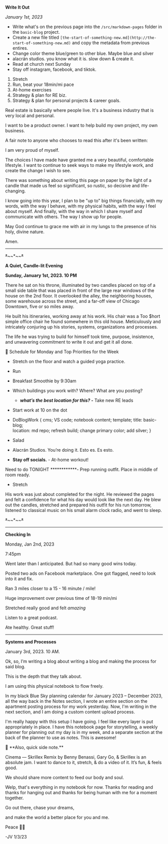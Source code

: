 
**Write It Out**

*January 1st, 2023*

- Write what's on the previous page into the `/src/markdown-pages` folder in the `basic-blog` project.
- Create a new file titled `[the-start-of-something-new.md](http://the-start-of-something-new.md)` and copy the metadata from previous entires.
- Change color theme blue/green to other blue. Maybe blue and silver
- alacrán studios. you know what it is. slow down & create it.
- Read at church next Sunday
- Stay off instagram, facebook, and tiktok.

1. Stretch
2. Run, beat your 18min/mi pace
3. At-home exercises
4. Strategy & plan for RE biz.
5. Strategy & plan for personal projects & career goals.

Real estate is basically where people live. It's a business industry that is very local and personal. 

I want to be a product owner. I want to help build my own project, my own business.

A fair note to anyone who chooses to read this after it's been written: 

I am very proud of myself. 

The choices I have made have granted me a very beautiful, comfortable lifestyle. I want to continue to seek ways to make my lifestyle work, and create the change I wish to see.

There was something about writing this page on paper by the light of a candle that made us feel so significant, so rustic, so decisive and life-changing.

I know going into this year, I plan to be "up to" big things financially, with my words, with the way I behave, with my physical habits, with the way I feel about myself. And finally, with the way in which I share myself and communicate with others. The way I show up for people. 

May God continue to grace me with air in my lungs to the presence of his holy, divine nature. 

Amen.

---

~~*~~*~*~*~*~*~~*~~

**A Quiet, Candle-lit Evening**

********************************Sunday, January 1st, 2023. 10 PM********************************

There he sat on his throne, illuminated by two candles placed on top of a small side table that was placed in front of the large rear windows of the house on the 2nd floor. It overlooked the alley, the neighboring houses, some warehouse across the street, and a far-off view of Chicago Downtown, five or so miles away. 

He built his itineraries, working away at his work. His chair was a Too $hort simple office chair he found somewhere in this old house. Meticulously and intricately conjuring up his stories, systems, organizations and processes.

The life he was trying to build for himself took time, purpose, insistence, and unwavering commitment to write it out and get it all done.

<aside>
📘  Schedule for Monday and Top Priorities for the Week

- Stretch on the floor and watch a guided yoga practice.
- Run
- Breakfast Smoothie by 9:30am
- Which buildings you work with? Where? What are you posting?
    - ***************************************what’s the best location for this?
-*************************************** Take new RE leads
- Start work at 10 on the dot
- DoBlogWork {
        cms; VS code; notebook content; template; title: basic-blog;          
        location: md repo; refresh build; change primary color; add silver; 
    }

- Salad
- Alacrán Studios. You’re doing it. Esto es. Es esto. 
- ************************************Stay off socials.************************************    - At-home workout!

Need to do TONIGHT
************- Prep running outfit. Place in middle of room ready.
- Stretch

</aside>

His work was just about completed for the night. He reviewed the pages and felt a confidence for what his day would look like the next day. He blew out the candles, stretched and prepared his outfit for his run tomorrow, listened to classical music on his small alarm clock radio, and went to sleep.

~~*~~*~*~*~*~*~~*~~

---

**Checking In**

Monday, Jan 2nd, 2023

7:45pm

Went later than I anticipated. But had so many good wins today.

Posted two ads on Facebook marketplace. One got flagged, need to look into it and fix.

Ran 3 miles closer to a  15 - 16 minute / mile!

Huge improvement over previous time of 18-19 min/mi 

Stretched really good and felt *amazing* 

Listen to a great podcast.

Ate healthy. Great stuff!

---

******************************************Systems and Processes******************************************

January 3rd, 2023. 10 AM. 

Ok, so, I’m writing a blog about writing a blog and making the process for said blog. 

This is the depth that they talk about. 

I am using this physical notebook to flow freely. 

In my black Blue Sky planning calendar for January 2023 – December 2023, all the way back in the Notes section, I wrote an entire section on the apartment posting process for my work yesterday. Now, I'm writing in the next section, and I am doing a custom content upload process.

I'm really happy with this setup I have going. I feel like every layer is put appropriately in place. I have this notebook page for storytelling, a weekly planner for planning out my day is in my week, and a separate section at the back of the planner to use as notes. This is awesome!

<aside>
🎸 **Also, quick side note.** 

Cinema — Skrillex Remix by Benny Benassi, Gary Go, & Skrillex
is an absolute jam. I want to dance to it, stretch, & do a video of it. 
It’s fun, & feels good. 

We should share more content to feed our body and soul.

</aside>

Welp, that's everything in my notebook for now. Thanks for reading and thanks for hanging out and thanks for being human with me for a moment together. 

Go out there, chase your dreams, 

and make the world a better place for you and me.

Peace ✌🏼

-JV 1/3/23